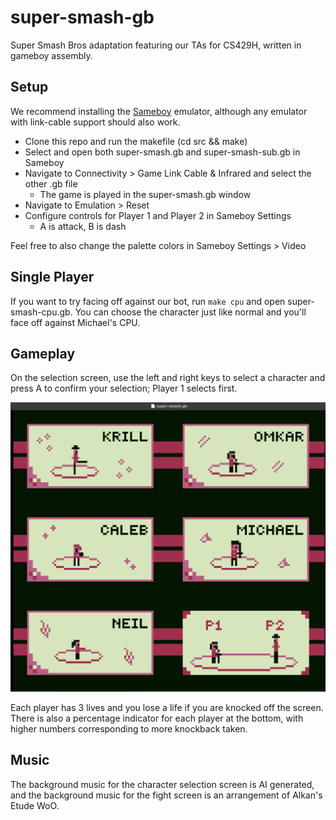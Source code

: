# super-smash-gb

Super Smash Bros adaptation featuring our TAs for CS429H, written in gameboy assembly.

## Setup

We recommend installing the [Sameboy](https://sameboy.github.io/downloads/) emulator, although any emulator with link-cable support should also work.

- Clone this repo and run the makefile (cd src && make)
- Select and open both super-smash.gb and super-smash-sub.gb in Sameboy
- Navigate to Connectivity > Game Link Cable & Infrared and select the other .gb file
    - The game is played in the super-smash.gb window
- Navigate to Emulation > Reset
- Configure controls for Player 1 and Player 2 in Sameboy Settings
    - A is attack, B is dash

Feel free to also change the palette colors in Sameboy Settings > Video

## Single Player
If you want to try facing off against our bot, run `make cpu` and open super-smash-cpu.gb. You can choose the character just like normal and you'll face off against Michael's CPU. 

## Gameplay

On the selection screen, use the left and right keys to select a character and press A to confirm your selection; Player 1 selects first. 

![Selection Screen Demo](src/resources/selection-screen-demo.png)

Each player has 3 lives and you lose a life if you are knocked off the screen. There is also a percentage indicator for each player at the bottom, with higher numbers corresponding to more knockback taken. 

## Music
The background music for the character selection screen is AI generated, and the background music for the fight screen is an arrangement of Alkan's Etude WoO.
